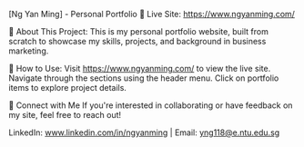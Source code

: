 [Ng Yan Ming] - Personal Portfolio
🚀 Live Site: https://www.ngyanming.com/

📌 About This Project:
This is my personal portfolio website, built from scratch to showcase my skills, projects, and background in business marketing. 

📂 How to Use:
Visit https://www.ngyanming.com/ to view the live site.
Navigate through the sections using the header menu.
Click on portfolio items to explore project details.

🤝 Connect with Me
If you're interested in collaborating or have feedback on my site, feel free to reach out!

LinkedIn: www.linkedin.com/in/ngyanming |
Email: yng118@e.ntu.edu.sg
